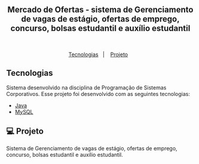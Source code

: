 <p align="center">
    <h2 align="center">Mercado de Ofertas - sistema de Gerenciamento de vagas de estágio, ofertas de emprego, concurso, bolsas estudantil e auxílio estudantil</h2>
    <br>
</p>

<p align="center">
  <a href="#tecnologias">Tecnologias</a>&nbsp;&nbsp;&nbsp;|&nbsp;&nbsp;&nbsp;
  <a href="#-projeto">Projeto</a>&nbsp;&nbsp;&nbsp;
</p>

## Tecnologias
Sistema desenvolvido na disciplina de Programação de Sistemas Corporativos.
Esse projeto foi desenvolvido com as seguintes tecnologias:

- [Java](https://www.java.com/pt-BR/)
- [MySQL](https://www.mysql.com/)

## 💻 Projeto

Sistema de Gerenciamento de vagas de estágio, ofertas de emprego, concurso, bolsas estudantil e auxílio estudantil.
